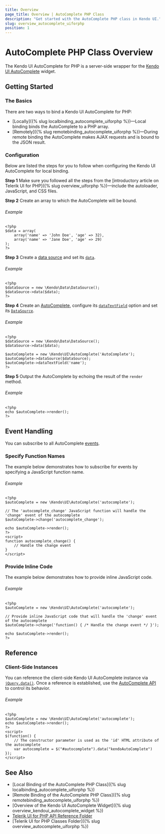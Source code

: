 ```yaml
---
title: Overview
page_title: Overview | AutoComplete PHP Class
description: "Get started with the AutoComplete PHP class in Kendo UI."
slug: overview_autocomplete_uiforphp
position: 1
---
```


# AutoComplete PHP Class Overview

The Kendo UI AutoComplete for PHP is a server-side wrapper for the [Kendo UI AutoComplete](/api/javascript/ui/autocomplete) widget.

## Getting Started

### The Basics

There are two ways to bind a Kendo UI AutoComplete for PHP:

* [Locally]({% slug localbinding_autocomplete_uiforphp %})&mdash;Local binding binds the AutoComplete to a PHP array.
* [Remotely]({% slug remotebinding_autocomplete_uiforphp %})&mdash;During remote binding the AutoComplete makes AJAX requests and is bound to the JSON result.

### Configuration

Below are listed the steps for you to follow when configuring the Kendo UI AutoComplete for local binding.

**Step 1** Make sure you followed all the steps from the [introductory article on Telerik UI for PHP]({% slug overview_uiforphp %})&mdash;include the autoloader, JavaScript, and CSS files.

**Step 2** Create an array to which the AutoComplete will be bound.

###### Example

    <?php
    $data = array(
        array('name' => 'John Doe', 'age' => 32),
        array('name' => 'Jane Doe', 'age' => 29)
    );
    ?>

**Step 3** Create a [data source](/api/php/Kendo/Data/DataSource) and set its [`data`](/api/php/Kendo/Data/DataSource#data).

###### Example

    <?php
    $dataSource = new \Kendo\Data\DataSource();
    $dataSource->data($data);
    ?>

**Step 4** Create an [AutoComplete](/api/php/Kendo/UI/AutoComplete), configure its [`dataTextField`](/api/php/Kendo/UI/AutoComplete#datatextfield) option and set its [`DataSource`](/api/php/Kendo/UI/AutoComplete#datasource).

###### Example

    <?php
    $dataSource = new \Kendo\Data\DataSource();
    $dataSource->data($data);

    $autoComplete = new \Kendo\UI\AutoComplete('AutoComplete');
    $autoComplete->dataSource($dataSource);
    $autoComplete->dataTextField('name');
    ?>

**Step 5** Output the AutoComplete by echoing the result of the `render` method.

###### Example

    <?php
    echo $autoComplete->render();
    ?>

## Event Handling

You can subscribe to all AutoComplete [events](/api/javascript/ui/autocomplete#events).

### Specify Function Names

The example below demonstrates how to subscribe for events by specifying a JavaScript function name.

###### Example

    <?php
    $autoComplete = new \Kendo\UI\AutoComplete('autocomplete');

    // The 'autocomplete_change' JavaScript function will handle the 'change' event of the autocomplete
    $autoComplete->change('autocomplete_change');

    echo $autoComplete->render();
    ?>
    <script>
    function autocomplete_change() {
        // Handle the change event
    }
    </script>

### Provide Inline Code

The example below demonstrates how to provide inline JavaScript code.

###### Example

    <?php
    $autoComplete = new \Kendo\UI\AutoComplete('autocomplete');

    // Provide inline JavaScript code that will handle the 'change' event of the autocomplete
    $autoComplete->change('function() { /* Handle the change event */ }');

    echo $autoComplete->render();
    ?>

<!--*-->
## Reference

### Client-Side Instances

You can reference the client-side Kendo UI AutoComplete instance via [`jQuery.data()`](http://api.jquery.com/jQuery.data/). Once a reference is established, use the [AutoComplete API](/api/javascript/ui/autocomplete#methods) to control its behavior.

###### Example

    <?php
    $autoComplete = new \Kendo\UI\AutoComplete('autocomplete');
    echo $autoComplete->render();
    ?>
    <script>
    $(function() {
        // The constructor parameter is used as the 'id' HTML attribute of the autocomplete
        var autocomplete = $("#autocomplete").data("kendoAutoComplete")
    });
    </script>

## See Also

* [Local Binding of the AutoComplete PHP Class]({% slug localbinding_autocomplete_uiforphp %})
* [Remote Binding of the AutoComplete PHP Class]({% slug remotebinding_autocomplete_uiforphp %})
* [Overview of the Kendo UI AutoComplete Widget]({% slug overview_kendoui_autocomplete_widget %})
* [Telerik UI for PHP API Reference Folder](/api/php/Kendo/UI/AutoComplete)
* [Telerik UI for PHP Classes Folder]({% slug overview_autocomplete_uiforphp %})
